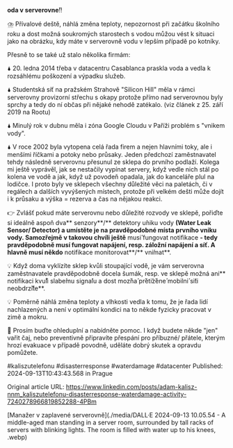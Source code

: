 **oda v serverovne**̌‼️


⛈️ Přívalové deště, náhlá změna teploty, nepozornost při začátku školního roku a dost možná soukromých starostech s vodou můžou vést k situaci jako na obrázku, kdy máte v serverovně vodu v lepším případě po kotníky.


Přesně to se také už stalo několika firmám:

🌢 20. ledna 2014 třeba v datacentru Casablanca praskla voda a vedla k rozsáhlému poškození a výpadku služeb.

🌢 Studentská síť na pražském Strahově "Silicon Hill" měla v rámci serverovny provizorní střechu s okapy protože přímo nad serverovnou byly sprchy a tedy do ní občas při nějaké nehodě zatékalo. (viz článek z 25. září 2019 na Rootu)

🌢 Minulý rok v dubnu měla i zóna Google Cloudu v Paříži problém s "vnikem vody".

🌢 V roce 2002 byla vytopena celá řada firem a nejen hlavními toky, ale i menšími říčkami a potoky nebo průsaky. Jeden předchozí zaměstnavatel tehdy následně serverovnu přesunul ze sklepa do prvního podlaží. Kolega mi ještě vyprávěl, jak se nestačily vypínat servery, když vedle nich stál po kolena ve vodě a jak, když už povodeň opadala, jak do kanceláře plul na lodičce. I proto byly ve sklepech všechny důležité věci na paletách, či v regálech a dalších vyvýšených místech, protože při velkém dešti může dojít i k průsaku a výška = rezerva a čas na nějakou reakci.


👉 Zvlášť pokud máte serverovnu nebo důležité rozvody ve sklepě, pořiďte si ideálně aspoň dva** senzory**/** detektory u**́**niku vody **(Water Leak Sensor/ Detector) a umístěte je na pravděpodobné místa prvního vniku vody. Samozřejmě v takovou chvíli ještě** musi**́** fungovat notifikace **- tedy pravděpodobně musí fungovat napájení, resp. záložní napájení a síť. A hlavně musí někdo** notifikace monitorovat**/** vni**́**mat**.


💡 Když doma vyklízíte sklep kvůli stoupající vodě, je vám serverovna zaměstnavatele pravděpodobně docela šumák, resp. ve sklepě možná ani** notifikaci kvu**̊**li slabe**́**mu signa**́**lu a dost moz**̌**na**́** pr**̌**eti**́**z**̌**ene**́** mobilni**́** si**́**ti neobdrz**̌**i**́**te**.


💡 Poměrně náhlá změna teploty a vlhkosti vedla k tomu, že je řada lidí nachlazených a není v optimální kondici na to někde fyzicky pracovat v zimě a mokru.


🙏 Prosím buďte ohleduplní a nabídněte pomoc. I když budete někde "jen" vařit čaj, nebo preventivně připravíte přespání pro příbuzné/ přátele, kterým hrozí evakuace v případě povodně, uděláte dobrý skutek a opravdu pomůžete.


#kaliszutelefonu #disasterresponse #waterdamage #datacenter
Published: 2024-09-13T10:43:43.568 in Prague

Original article URL: https://www.linkedin.com/posts/adam-kalisz-nnm_kaliszutelefonu-disasterresponse-waterdamage-activity-7240278966819852288-4PBm

[Manažer v zaplavené serverovně](./media/DALL·E 2024-09-13 10.05.54 - A middle-aged man standing in a server room, surrounded by tall racks of servers with blinking lights. The room is filled with water up to his knees, .webp)